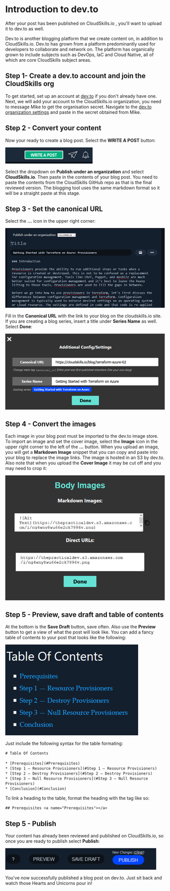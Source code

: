 
# Introduction to dev.to

After your post has been published on CloudSkills.io , you'll want to upload it to dev.to as well.

Dev.to is another blogging platform that we create content on, in addition to CloudSkills.io. Dev.to has grown from a platform predominantly used for developers to collaborate and network on. The platform has organically grown to include subjects such as DevOps, IaC and Cloud Native, all of which are core CloudSkills subject areas.

## Step 1- Create a dev.to account and join the CloudSkills org

To get started, set up an account at [dev.to](https://dev.to/) if you don't already have one.  Next, we will add your account to the CloudSkills.io organization, you need to message Mike to get the organisation secret. Navigate to the [dev.to organization settings](https://dev.to/settings/organization) and paste in the secret obtained from Mike.

## Step 2 - Convert your content

Now your ready to create a blog post. Select the **WRITE A POST** button:

![writeapost](/Images/writeapost.PNG)

Select the dropdown on **Publish under an organization** and select **CloudSkills.io**. Then paste in the contents of your blog post. You need to paste the contents from the CloudSkills GitHub repo as that is the final reviewed version. The blogging tool uses the same markdown format so it will be a straight paste at this stage.

## Step 3 - Set the canonical URL

Select the **...** icon in the upper right corner:

![organization](/Images/organization.PNG)

Fill in the **Canonical URL** with the link to your blog on the cloudskills.io site. If you are creating a blog series, insert a title under **Series Name** as well. Select **Done**:

![canonical](/Images/canonical.PNG)

## Step 4 - Convert the images

Each image in your blog post must be imported to the dev.to image store. To import an image and set the cover image, select the **Image** icon in the upper right corner to the left of the **...** button. When you upload an image, you will get a **Markdown Image** snippet that you can copy and paste into your blog to replace the image links. The image is hosted in an S3 by dev.to. Also note that when you upload the **Cover Image** it may be cut off and you may need to crop it:

![mdimage](/Images/mdimage.PNG)

## Step 5 - Preview, save draft and table of contents

At the bottom is the **Save Draft** button, save often. Also use the **Preview** button to get a view of what the post will look like. You can add a fancy table of contents to your post that looks like the following:

![tableofcontents](/Images/tableofcontents.PNG)

Just include the following syntax for the table formating:
```
# Table Of Contents

* [Prerequisites](#Prerequisites)
* [Step 1 — Resource Provisioners](#Step 1 — Resource Provisioners)
* [Step 2 — Destroy Provisioners](#Step 2 — Destroy Provisioners)
* [Step 3 — Null Resource Provisioners](#Step 3 — Null Resource Provisioners)
* [Conclusion](#Conclusion)
```

To link a heading to the table, format the heading with the tag like so:
```
## Prerequisites <a name="Prerequisites"></a>
```

## Step 5 - Publish

Your content has already been reviewed and published on CloudSkills.io, so once you are ready to publish select **Publish**:

![toolbar](/Images/toolbar.PNG)

You've now successfully published a blog post on dev.to. Just sit back and watch those Hearts and Unicorns pour in!
